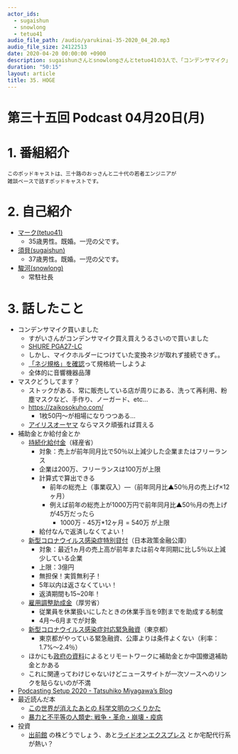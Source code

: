```yaml
---
actor_ids:
  - sugaishun
  - snowlong
  - tetuo41
audio_file_path: /audio/yarukinai-35-2020_04_20.mp3
audio_file_size: 24122513
date: 2020-04-20 00:00:00 +0900
description: sugaishunさんとsnowlongさんとtetuo41の3人で、「コンデンサマイク」「マスク」「補助金とか給付金」「この世界が消えたあとの 科学文明のつくりかた」について話しました。
duration: "50:15"
layout: article
title: 35. HOGE
---
```


# 第三十五回 Podcast 04月20日(月)

# 1. 番組紹介
    このポッドキャストは、三十路のおっさんと二十代の若者エンジニアが
    雑談ベースで話すポッドキャストです。

# 2. 自己紹介
- [マーク(tetuo41)](https://twitter.com/tetuo41)
    - 35歳男性。既婚。一児の父です。
- [須貝(sugaishun)](https://twitter.com/sugaishun)
    - 37歳男性。既婚。一児の父です。
- [駿河(snowlong)](https://twitter.com/_snowlong)
    - 常駐社長

# 3. 話したこと
- コンデンサマイク買いました
    - すがいさんがコンデンサマイク買え買えうるさいので買いました
    - [SHURE PGA27-LC](https://www.soundhouse.co.jp/products/detail/item/203846/)
    - しかし、マイクホルダーにつけていた変換ネジが取れず接続できず。。
    - [「ネジ規格」を確認](https://www.soundhouse.co.jp/contents/staff-blog/index?post=397)って規格統一しようよ
    - 全体的に音響機器品薄
- マスクどうしてます？
    - ストックがある、常に販売している店が周りにある、洗って再利用、粉塵マスクなど、手作り、ノーガード、etc…
    - https://zaikosokuho.com/
        - 1枚50円～が相場になりつつある…
    - [アイリスオーヤマ](https://www.irisplaza.co.jp/index.php?KB=KAISO&CID=4065) ならマスク頑張れば買える
- 補助金とか給付金とか
    - [持続化給付金](https://www.meti.go.jp/covid-19/pdf/kyufukin.pdf)（経産省）
        - 対象：売上が前年同月比で50％以上減少した企業またはフリーランス
        - 企業は200万、フリーランスは100万が上限
        - 計算式で算出できる
            - 前年の総売上（事業収入）―（前年同月比▲50％月の売上げ×12ヶ月）
            - 例えば前年の総売上が1000万円で前年同月比▲50％月の売上げが45万だったら
                - 1000万 - 45万*12ヶ月 = 540万 が上限
        - 給付なんで返済しなくてよい！
    - [新型コロナウイルス感染症特別貸付](https://www.jfc.go.jp/n/finance/search/covid_19_t.html)（日本政策金融公庫）
        - 対象：最近1ヵ月の売上高が前年または前々年同期に比し5％以上減少している企業
        - 上限：3億円
        - 無担保！実質無利子！
        - 5年以内は返さなくていい！
        - 返済期間も15~20年！
    - [雇用調整助成金](https://www.mhlw.go.jp/stf/seisakunitsuite/bunya/koyou_roudou/koyou/kyufukin/pageL07.html)（厚労省）
        - 従業員を休業扱いにしたときの休業手当を9割までを助成する制度
        - 4月～6月までが対象
    - [新型コロナウイルス感染症対応緊急融資](https://www.sangyo-rodo.metro.tokyo.jp/attention/2020/0305_13201.html#a4)（東京都）
        - 東京都がやっている緊急融資、公庫よりは条件よくない（利率：1.7%～2.4％）
    - ほかにも[政府の資料](https://www5.cao.go.jp/keizai1/keizaitaisaku/2020/20200407_taisaku.pdf)によるとリモートワークに補助金とか中国撤退補助金とかある
    - これに関連ってわけじゃないけどニュースサイトが一次ソースへのリンクを貼らないのが不満
- [Podcasting Setup 2020 - Tatsuhiko Miyagawa’s Blog](https://weblog.bulknews.net/podcasting-setup-2020-db90240423d7)
- 最近読んだ本
    - [この世界が消えたあとの 科学文明のつくりかた](https://www.amazon.co.jp/gp/product/4309464807/ref=ppx_yo_dt_b_asin_title_o07_s00?ie=UTF8&psc=1)
    - [暴力と不平等の人類史: 戦争・革命・崩壊・疫病](https://www.amazon.co.jp/gp/product/4492315160/ref=ppx_yo_dt_b_asin_title_o08_s00?ie=UTF8&psc=1)
- 投資
    - [出前館](https://stocks.finance.yahoo.co.jp/stocks/detail/?code=2484.T) の株どうでしょう、あと[ライドオンエクスプレス](https://stocks.finance.yahoo.co.jp/stocks/detail/?code=6082.T) とか宅配代行系が熱い？
